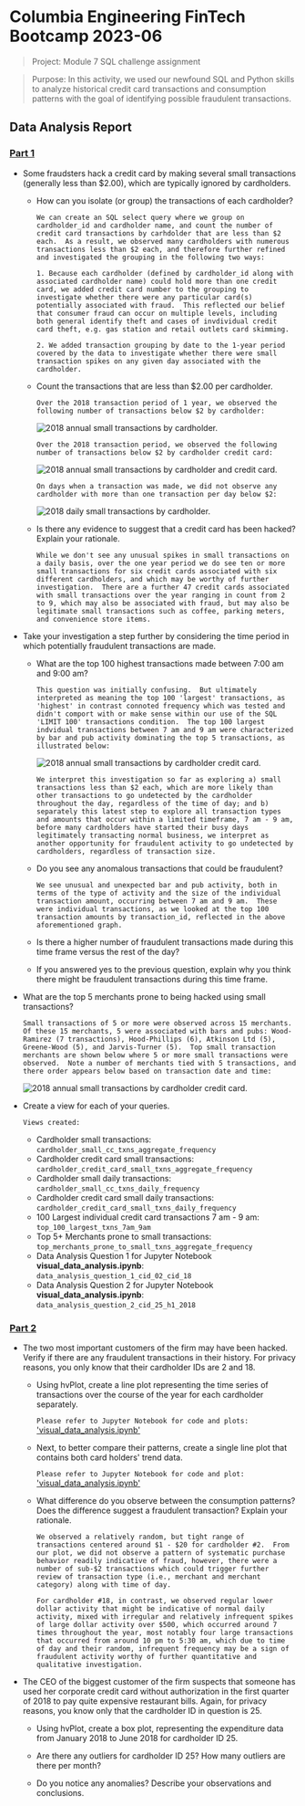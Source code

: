 # Columbia Engineering FinTech Bootcamp 2023-06

> Project: Module 7 SQL challenge assignment

> Purpose: In this activity, we used our newfound SQL and Python skills to analyze historical credit card transactions and consumption patterns with the goal of identifying possible fraudulent transactions.

## Data Analysis Report

### <u>Part 1</u>

- Some fraudsters hack a credit card by making several small transactions (generally less than $2.00), which are typically ignored by cardholders.

    - How can you isolate (or group) the transactions of each cardholder?
    
        `We can create an SQL select query where we group on cardholder_id and cardholder name, and count the number of credit card transactions by carhdolder that are less than $2 each.  As a result, we observed many cardholders with numerous transactions less than $2 each, and therefore further refined and investigated the grouping in the following two ways:`

        `1. Because each cardholder (defined by cardholder_id along with associated cardholder name) could hold more than one credit card, we added credit card number to the grouping to investigate whether there were any particular card(s) potentially associated with fraud.  This reflected our belief that consumer fraud can occur on multiple levels, including both general identify theft and cases of invdividual credit card theft, e.g. gas station and retail outlets card skimming.`
        
        `2. We added transaction grouping by date to the 1-year period covered by the data to investigate whether there were small transaction spikes on any given day associated with the cardholder.`

    - Count the transactions that are less than $2.00 per cardholder.
        
        `Over the 2018 transaction period of 1 year, we observed the following number of transactions below $2 by cardholder:`

        ![2018 annual small transactions by cardholder.](Images/graph_visualiser-1691099181250.png)

        `Over the 2018 transaction period, we observed the following number of transactions below $2 by cardholder credit card:`

        ![2018 annual small transactions by cardholder and credit card.](Images/graph_visualiser-1691217177999.png)

        `On days when a transaction was made, we did not observe any cardholder with more than one transaction per day below $2:`

        ![2018 daily small transactions by cardholder.](Images/graph_visualiser-1691099683465.png)

    - Is there any evidence to suggest that a credit card has been hacked? Explain your rationale.

        `While we don't see any unusual spikes in small transactions on a daily basis, over the one year period we do see ten or more small transactions for six credit cards associated with six different cardholders, and which may be worthy of further investigation.  There are a further 47 credit cards associated with small transactions over the year ranging in count from 2 to 9, which may also be associated with fraud, but may also be legitimate small transactions such as coffee, parking meters, and convenience store items.`

- Take your investigation a step further by considering the time period in which potentially fraudulent transactions are made.

    - What are the top 100 highest transactions made between 7:00 am and 9:00 am?

        `This question was initially confusing.  But ultimately interpreted as meaning the top 100 'largest' transactions, as 'highest' in contrast connoted frequency which was tested and didn't comport with or make sense within our use of the SQL 'LIMIT 100' transactions condition.  The top 100 largest indvidual transactions between 7 am and 9 am were characterized by bar and pub activity dominating the top 5 transactions, as illustrated below:`

        ![2018 annual small transactions by cardholder credit card.](Images/graph_visualiser-1691227513449.png)

        `We interpret this investigation so far as exploring a) small transactions less than $2 each, which are more likely than other transactions to go undetected by the cardholder throughout the day, regardless of the time of day; and b) separately this latest step to explore all transaction types and amounts that occur within a limited timeframe, 7 am - 9 am, before many cardholders have started their busy days legitimately transacting normal business, we interpret as another opportunity for fraudulent activity to go undetected by cardholders, regardless of transaction size.`

    - Do you see any anomalous transactions that could be fraudulent?

        `We see unusual and unexpected bar and pub activity, both in terms of the type of activity and the size of the individual transaction amount, occurring between 7 am and 9 am.  These were individual transactions, as we looked at the top 100 transaction amounts by transaction_id, reflected in the above aforementioned graph.`

    - Is there a higher number of fraudulent transactions made during this time frame versus the rest of the day?

    - If you answered yes to the previous question, explain why you think there might be fraudulent transactions during this time frame.

- What are the top 5 merchants prone to being hacked using small transactions?

    `Small transactions of 5 or more were observed across 15 merchants.  Of these 15 merchants, 5 were associated with bars and pubs: Wood-Ramirez (7 transactions), Hood-Phillips (6), Atkinson Ltd (5), Greene-Wood (5), and Jarvis-Turner (5).  Top small transaction merchants are shown below where 5 or more small transactions were observed.  Note a number of merchants tied with 5 transactions, and there order appears below based on transaction date and time:`

    ![2018 annual small transactions by cardholder credit card.](Images/graph_visualiser-1691361766454.png)

- Create a view for each of your queries.

    `Views created:`
    - Cardholder small transactions: `cardholder_small_cc_txns_aggregate_frequency`
    - Cardholder credit card small transactions: `cardholder_credit_card_small_txns_aggregate_frequency`
    - Cardholder small daily transactions: `cardholder_small_cc_txns_daily_frequency`
    - Cardholder credit card small daily transactions: `cardholder_credit_card_small_txns_daily_frequency`
    - 100 Largest individual credit card transactions 7 am - 9 am: `top_100_largest_txns_7am_9am`
    - Top 5+ Merchants prone to small transactions: `top_merchants_prone_to_small_txns_aggregate_frequency`
    - Data Analysis Question 1 for Jupyter Notebook **visual_data_analysis.ipynb**: `data_analysis_question_1_cid_02_cid_18`
    - Data Analysis Question 2 for Jupyter Notebook **visual_data_analysis.ipynb**: `data_analysis_question_2_cid_25_h1_2018`

### <u>Part 2</U>

- The two most important customers of the firm may have been hacked. Verify if there are any fraudulent transactions in their history. For privacy reasons, you only know that their cardholder IDs are 2 and 18.

    - Using hvPlot, create a line plot representing the time series of transactions over the course of the year for each cardholder separately.

        `Please refer to Jupyter Notebook for code and plots:` ['visual_data_analysis.ipynb'](visual_data_analysis.ipynb)

    - Next, to better compare their patterns, create a single line plot that contains both card holders' trend data.

        `Please refer to Jupyter Notebook for code and plot:` ['visual_data_analysis.ipynb'](visual_data_analysis.ipynb)

    - What difference do you observe between the consumption patterns? Does the difference suggest a fraudulent transaction? Explain your rationale.

        `We observed a relatively random, but tight range of transactions centered around $1 - $20 for cardholder #2.  From our plot, we did not observe a pattern of systematic purchase behavior readily indicative of fraud, however, there were a number of sub-$2 transactions which could trigger further review of transaction type (i.e., merchant and merchant category) along with time of day.`

        `For cardholder #18, in contrast, we observed regular lower dollar activity that might be indicative of normal daily activity, mixed with irregular and relatively infrequent spikes of large dollar activity over $500, which occurred around 7 times throughout the year, most notably four large transactions that occurred from around 10 pm to 5:30 am, which due to time of day and their random, infrequent frequency may be a sign of fraudulent activity worthy of further quantitative and qualitative investigation.`

- The CEO of the biggest customer of the firm suspects that someone has used her corporate credit card without authorization in the first quarter of 2018 to pay quite expensive restaurant bills. Again, for privacy reasons, you know only that the cardholder ID in question is 25.

    - Using hvPlot, create a box plot, representing the expenditure data from January 2018 to June 2018 for cardholder ID 25.

    - Are there any outliers for cardholder ID 25? How many outliers are there per month?

    - Do you notice any anomalies? Describe your observations and conclusions.
